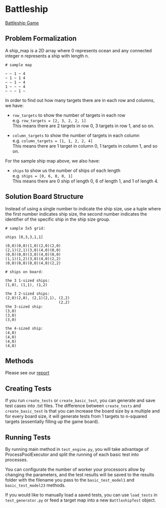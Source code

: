 # Battleship

[Battleship Game](https://en.wikipedia.org/wiki/Battleship_(game))

## Problem Formalization

A ship_map is a 2D array where 0 represents ocean and any connected integer n represents a ship with length n.

```
# sample map 

~ ~ 1 ~ 4
~ 1 ~ 1 4
~ ~ 1 ~ 4
1 ~ ~ ~ 4
~ ~ ~ 1 ~
```

In order to find out how many targets there are in each row and columns, we have:
- `row_targets` to show the number of targets in each row   
	e.g. `row_targets = [2, 3, 2, 2, 1]`   
    This means there are 2 targets in row 0, 3 targets in row 1, and so on.

- `column_targets` to show the number of targets in each column  
    e.g. `column_targets = [1, 1, 2, 2, 4]`   
    This means there are 1 target in column 0, 1 targets in column 1, and so on.

For the sample ship map above, we also have:
- `ships` to show us the number of ships of each length   
    e.g. `ships = [0, 6, 0, 0, 1]`  
    This means there are 0 ship of length 0, 6 of length 1, and 1 of length 4.

## Solution Board Structure

Instead of using a single number to indicate the ship size, use a tuple where the first number indicates ship size, the second number indicates the identifier of the specific ship in the ship size group.

```
# sample 5x5 grid:

ships [0,3,3,1,1]

(0,0)(0,0)(1,0)(2,0)(2,0)
(2,1)(2,1)(3,0)(4,0)(0,0)
(0,0)(0,0)(3,0)(4,0)(0,0)
(1,1)(1,2)(3,0)(4,0)(2,2)
(0,0)(0,0)(0,0)(4,0)(2,2)

# ships on board:

the 3 1-sized ships:
(1,0), (1,1), (1,2)

the 3 2-sized ships:
(2,0)(2,0), (2,1)(2,1), (2,2)
                        (2,2)
the 3-sized ship:
(3,0)
(3,0)
(3,0)

the 4-sized ship:
(4,0)
(4,0)
(4,0)
(4,0)
```

## Methods

Please see our [report](./csc384-project.pdf)

## Creating Tests

If you run `create_tests` or `create_basic_test`, you can generate and save test cases into .txt files. The difference between `create_tests` and `create_basic_test` is that you can increase the board size by a multiple and for every board size, it will generate tests from 1 targets to n-squared targets (essentially filling up the game board).

## Running Tests

By running main method in `test_engine.py`, you will take advantage of ProcessPoolExecutor and split the running of each basic test into processes.

You can configurate the number of worker your processors allow by changing the parameters, and the test results will be saved to the results folder with the filename you pass to the `basic_test_model1` and `basic_test_model23` methods.

If you would like to manually load a saved tests, you can use `load_tests` in `test_generator.py` or feed a target map into a new `BattleshipTest` object.
